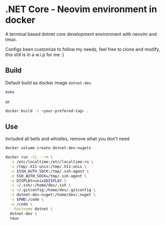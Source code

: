 .NET Core - Neovim environment in docker
========================================

A terminal based dotnet core development environment with neovim and tmux.

Configs been customize to follow my needs, feel free to clone and modify, this still is in a w.i.p for me :)

## Build

Default build as docker image `dotnet-dev`

```sh
make
```

or

```sh
docker build -t <your-prefered-tag> .
```

## Use

Included all bells and whistles, remove what you don't need

```sh
docker volume create dotnet-dev-nugets

docker run -ti --rm \
  -v /etc/localtime:/etc/localtime:ro \
  -v /tmp/.X11-unix:/tmp/.X11-unix \
  -v $SSH_AUTH_SOCK:/tmp/.ssh-agent \
  -e SSH_AUTH_SOCK=/tmp/.ssh-agent \
  -e DISPLAY=unix$DISPLAY \
  -v ~/.ssh/:/home/dev/.ssh \
  -v ~/.gitconfig:/home/dev/.gitconfig \
  -v dotnet-dev-nuget:/home/dev/.nuget \
  -v $PWD:/code \
  -w /code \
  --hostname dotnet \
  dotnet-dev \
  tmux
```

